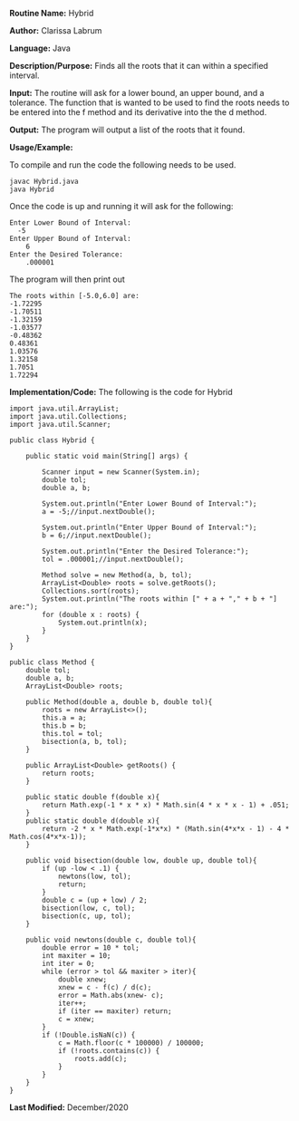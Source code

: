 **Routine Name:** Hybrid

**Author:** Clarissa Labrum

**Language:** Java

**Description/Purpose:** Finds all the roots that it can within a specified interval.

**Input:** The routine will ask for a lower bound, an upper bound, and a tolerance. The function that is wanted to be used to find the roots needs to be entered into the f method
and its derivative into the the d method.

**Output:** The program will output a list of the roots that it found.

**Usage/Example:**

To compile and run the code the following needs to be used.

    javac Hybrid.java
    java Hybrid
    
Once the code is up and running it will ask for the following:

    Enter Lower Bound of Interval:
      -5
    Enter Upper Bound of Interval:
        6
    Enter the Desired Tolerance:
        .000001
    
The program will then print out

    The roots within [-5.0,6.0] are:
    -1.72295
    -1.70511
    -1.32159
    -1.03577
    -0.48362
    0.48361
    1.03576
    1.32158
    1.7051
    1.72294

**Implementation/Code:** The following is the code for Hybrid

    import java.util.ArrayList;
    import java.util.Collections;
    import java.util.Scanner;

    public class Hybrid {

        public static void main(String[] args) {

            Scanner input = new Scanner(System.in);
            double tol;
            double a, b;

            System.out.println("Enter Lower Bound of Interval:");
            a = -5;//input.nextDouble();

            System.out.println("Enter Upper Bound of Interval:");
            b = 6;//input.nextDouble();

            System.out.println("Enter the Desired Tolerance:");
            tol = .000001;//input.nextDouble();

            Method solve = new Method(a, b, tol);
            ArrayList<Double> roots = solve.getRoots();
            Collections.sort(roots);
            System.out.println("The roots within [" + a + "," + b + "] are:");
            for (double x : roots) {
                System.out.println(x);
            }
        }
    }

    public class Method {
        double tol;
        double a, b;
        ArrayList<Double> roots;

        public Method(double a, double b, double tol){
            roots = new ArrayList<>();
            this.a = a;
            this.b = b;
            this.tol = tol;
            bisection(a, b, tol);
        }

        public ArrayList<Double> getRoots() {
            return roots;
        }

        public static double f(double x){
            return Math.exp(-1 * x * x) * Math.sin(4 * x * x - 1) + .051;
        }
        public static double d(double x){
            return -2 * x * Math.exp(-1*x*x) * (Math.sin(4*x*x - 1) - 4 * Math.cos(4*x*x-1));
        }

        public void bisection(double low, double up, double tol){
            if (up -low < .1) {
                newtons(low, tol);
                return;
            }
            double c = (up + low) / 2;
            bisection(low, c, tol);
            bisection(c, up, tol);
        }

        public void newtons(double c, double tol){
            double error = 10 * tol;
            int maxiter = 10;
            int iter = 0;
            while (error > tol && maxiter > iter){
                double xnew;
                xnew = c - f(c) / d(c);
                error = Math.abs(xnew- c);
                iter++;
                if (iter == maxiter) return;
                c = xnew;
            }
            if (!Double.isNaN(c)) {
                c = Math.floor(c * 100000) / 100000;
                if (!roots.contains(c)) {
                    roots.add(c);
                }
            }
        }
    }

**Last Modified:** December/2020
